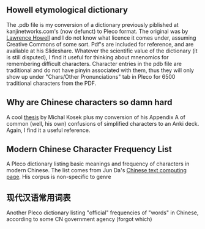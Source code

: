 
## Howell etymological dictionary

The .pdb file is my conversion of a dictionary previously piblished at kanjinetworks.com's (now defunct) to Pleco format. The original was by [Lawrence Howell](https://www.slideshare.net/KanjiNetworks "Slideshare") and I do not know what licence it comes under, assuming Creative Commons of some sort. Pdf's are included for reference, and are avaliable at his Slideshare. Whatever the scientific value of the dictionary (it is still disputed), I find it useful for thinking about mnenomics for remembering difficult characters. Character entries in the pdb file are traditional and do not have pinyin associated with them, thus they will only show up under "Chars/Other Pronunciations" tab in Pleco for 6500 traditional characters from the PDF.

## Why are Chinese characters so damn hard

A cool [thesis](http://urn.nb.no/URN:NBN:no-58021) by Michal Kosek plus my conversion of his Appendix A of common (well, his own) confusions of simplified characters to an Anki deck. Again, I find it a useful reference.

## Modern Chinese Character Frequency List

A Pleco dictionary listing basic meanings and frequency of characters in modern Chinese. The list comes from Jun Da's [Chinese text computing page](http://lingua.mtsu.edu/chinese-computing/statistics/char/list.php?Which=MO). His corpus is non-specific to genre

## 现代汉语常用词表

Another Pleco dictionary listing "official" frequencies of "words" in Chinese, according to some CN government agency (forgot which)